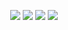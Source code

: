 <p align="center">
  <img src = "https://github-readme-stats.vercel.app/api?username=Dodo1213&show_icons=true&count_private=true&theme=darcula&hide_border=true&hide=issues&bg_color=00000000">
  <img src = "https://github-readme-stats.vercel.app/api/top-langs/?username=Dodo1213&layout=compact&hide_border=true&theme=darcula&bg_color=00000000&langs_count=6">
  <img src = "https://github-readme-stats.vercel.app/api/wakatime?username=@Dodo1213&layout=compact&hide_border=true&theme=darcula&bg_color=00000000">
  <img src = "https://github-readme-streak-stats.herokuapp.com?user=Dodo1213&theme=darcula&hide_border=true&background=FFFFFF00">
  <br>
  <br>
</p>
